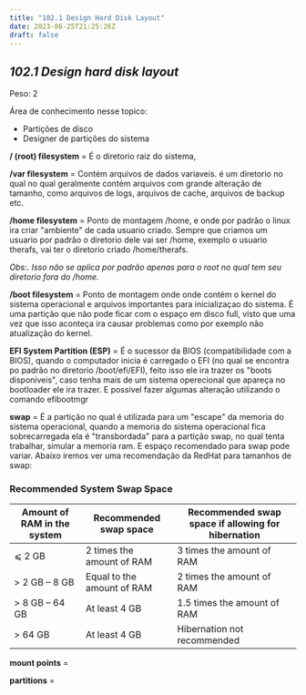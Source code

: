 ```yaml
---
title: "102.1 Design Hard Disk Layout"
date: 2023-06-25T21:25:26Z
draft: false
---
```


## ***102.1 Design hard disk layout***

Peso: 2

Área de conhecimento nesse topico:

* Partições de disco
* Designer de partições do sistema


**/ (root) filesystem** = É o diretorio raiz do sistema, 

**/var filesystem** = Contém arquivos de dados variaveis. é um diretorio no qual no qual geralmente contém arquivos com grande alteração de tamanho, como arquivos de logs, arquivos de cache, arquivos de backup etc.

**/home filesystem** = Ponto de montagem /home, e onde por padrão o linux ira criar "ambiente" de cada usuario criado. Sempre que criamos um usuario por padrão o diretorio dele vai ser /home, exemplo o usuario therafs, vai ter o diretorio criado /home/therafs. 

*Obs:. Isso não se aplica por padrão apenas para o root no qual tem seu diretorio fora do /home.*

**/boot filesystem** = Ponto de montagem onde onde contém o kernel do sistema operacional e arquivos importantes para inicializaçao do sistema.  É uma partição que não pode ficar com o espaço em disco full, visto que uma vez que isso aconteça ira causar problemas como por exemplo não atualização do kernel. 

**EFI System Partition (ESP)** = É o sucessor da BIOS (compatibilidade com a BIOS), quando o computador inicia é carregado o EFI (no qual se encontra po padrão no diretorio /boot/efi/EFI), feito isso ele ira trazer os "boots disponiveis", caso tenha mais de um sistema operecional que apareça no bootloader ele ira trazer. E possivel fazer algumas alteração utilizando o comando efibootmgr

**swap** = É a partição no qual é utilizada para um "escape" da memoria do sistema operacional, quando a memoria do sistema operacional fica sobrecarregada ela é "transbordada" para a partição swap, no qual tenta trabalhar, simular a memoria ram. E espaço recomendado para swap pode variar. Abaixo iremos ver uma recomendação da RedHat para tamanhos de swap:

### Recommended System Swap Space

| Amount of RAM in the system | Recommended swap space | Recommended swap space if allowing for hibernation |
|----------------------------|----------------------|--------------------------------------------------|
| ⩽ 2 GB | 2 times the amount of RAM | 3 times the amount of RAM |
| > 2 GB – 8 GB | Equal to the amount of RAM | 2 times the amount of RAM |
| > 8 GB – 64 GB | At least 4 GB | 1.5 times the amount of RAM |
| > 64 GB | At least 4 GB | Hibernation not recommended |

**mount points** = 

**partitions** = 